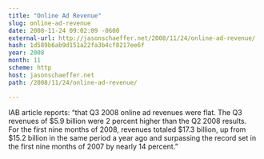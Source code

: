 ```yaml
---
title: "Online Ad Revenue"
slug: online-ad-revenue
date: 2008-11-24 09:02:09 -0600
external-url: http://jasonschaeffer.net/2008/11/24/online-ad-revenue/
hash: 1d589b6ab9d151a22fa3b4cf8217ee6f
year: 2008
month: 11
scheme: http
host: jasonschaeffer.net
path: /2008/11/24/online-ad-revenue/

---
```


IAB article reports: “that Q3 2008 online ad revenues were flat. The Q3 revenues of $5.9 billion were 2 percent higher than the Q2 2008 results.  For the first nine months of 2008, revenues totaled $17.3 billion, up from $15.2 billion in the same period a year ago and surpassing the record set in the first nine months of 2007 by nearly 14 percent.”
